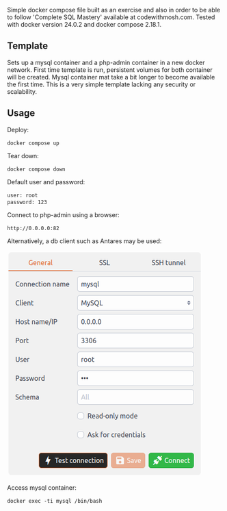 Simple docker compose file built as an exercise and also in order to be able to follow 'Complete SQL Mastery' available at codewithmosh.com. 
Tested with docker version 24.0.2 and docker compose 2.18.1.

## Template

Sets up a mysql container and a php-admin container in a new docker network. First time template is run, persistent volumes for both container will be created.  Mysql container mat take a bit longer to become available the first time. This is a very simple template lacking any security or scalability.

## Usage

Deploy:

    docker compose up

Tear down:

    docker compose down
    
Default user and password:

    user: root
    password: 123
        
Connect to php-admin using a browser:

    http://0.0.0.0:82
    
Alternatively, a db client such as Antares may be used:

![alt text](https://github.com/javierjsa/mysql-compose/blob/main/antares_login.png?raw=true)
    
 
 Access mysql container:
 
    docker exec -ti mysql /bin/bash
    
